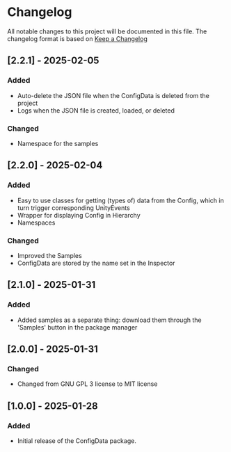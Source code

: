 # Changelog

All notable changes to this project will be documented in this file.
The changelog format is based on [Keep a Changelog](https://keepachangelog.com/en/1.0.0/)

## [2.2.1] - 2025-02-05
### Added
- Auto-delete the JSON file when the ConfigData is deleted from the project
- Logs when the JSON file is created, loaded, or deleted

### Changed
- Namespace for the samples


## [2.2.0] - 2025-02-04
### Added
- Easy to use classes for getting (types of) data from the Config, which in turn trigger corresponding UnityEvents
- Wrapper for displaying Config in Hierarchy
- Namespaces

### Changed
- Improved the Samples
- ConfigData are stored by the name set in the Inspector


## [2.1.0] - 2025-01-31
### Added 
- Added samples as a separate thing: download them through the 'Samples' button in the package manager


## [2.0.0] - 2025-01-31
### Changed
- Changed from GNU GPL 3 license to MIT license


## [1.0.0] - 2025-01-28
### Added
- Initial release of the ConfigData package.